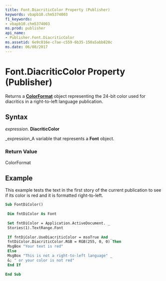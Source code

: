 ```yaml
---
title: Font.DiacriticColor Property (Publisher)
keywords: vbapb10.chm5374003
f1_keywords:
- vbapb10.chm5374003
ms.prod: publisher
api_name:
- Publisher.Font.DiacriticColor
ms.assetid: 6e9c816e-c7ae-c559-6b35-150a5abb820c
ms.date: 06/08/2017
---
```



# Font.DiacriticColor Property (Publisher)

Returns a **[ColorFormat](colorformat-object-publisher.md)** object representing the 24-bit color used for diacritics in a right-to-left language publication.


## Syntax

 _expression_. **DiacriticColor**

 _expression_A variable that represents a **Font** object.


### Return Value

ColorFormat


## Example

This example tests the text in the first story of the current publication to see if its color is red and it is formatted right-to-left.


```vb
Sub FontDiColor() 
 
 Dim fntDiColor As Font 
 
 Set fntDiColor = Application.ActiveDocument. _ 
 Stories(1).TextRange.Font 
 
 If fntDiColor.UseDiacriticColor = msoTrue And _ 
 fntDiColor.DiacriticColor.RGB = RGB(255, 0, 0) Then 
 MsgBox "Your text is red" 
 Else 
 MsgBox "This is not a right-to-left language" _ 
 &; " or your color is not red" 
 End If 
 
End Sub
```


